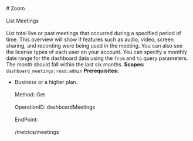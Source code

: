 <br>#     Zoom</br>
<br>List Meetings</br>
<br>List total live or past meetings that occurred during a specified period of time. This overview will show if features such as audio, video, screen sharing, and recording were being used in the meeting. You can also see the license types of each user on your account. You can specify a monthly date range for the dashboard data using the `from` and `to` query parameters. The month should fall within the last six months.
**Scopes:** `dashboard_meetings:read:admin`
**Prerequisites:** 
* Business or a higher plan.</br>
<br>Method: Get</br>
<br>OperationID: dashboardMeetings</br>
<br>EndPoint:</br>
<br>/metrics/meetings</br>
